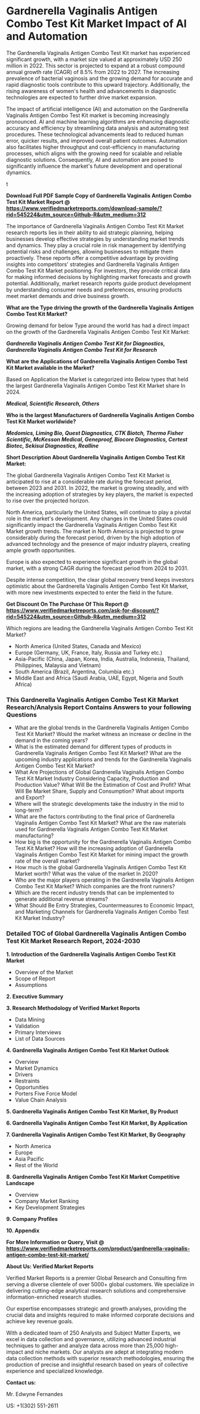 <meta name="title" content="Global Gardnerella Vaginalis Antigen Combo Test Kit Market Impact of AI and Automation"><meta name="description" content="The Gardnerella Vaginalis Antigen Combo Test Kit market has experienced significant growth, with a market size valued at approximately USD 250 million in 2022. This se"><meta name="title" content="Gardnerella Vaginalis Antigen Combo Test Kit Market Size, Share, Scope, Trends, Growth, Opportunities, Analysis, Forecast"><h1>Gardnerella Vaginalis Antigen Combo Test Kit Market Impact of AI and Automation</h1><p>The Gardnerella Vaginalis Antigen Combo Test Kit market has experienced significant growth, with a market size valued at approximately USD 250 million in 2022. This sector is projected to expand at a robust compound annual growth rate (CAGR) of 8.5% from 2022 to 2027. The increasing prevalence of bacterial vaginosis and the growing demand for accurate and rapid diagnostic tools contribute to this upward trajectory. Additionally, the rising awareness of women's health and advancements in diagnostic technologies are expected to further drive market expansion.</p><p>The impact of artificial intelligence (AI) and automation on the Gardnerella Vaginalis Antigen Combo Test Kit market is becoming increasingly pronounced. AI and machine learning algorithms are enhancing diagnostic accuracy and efficiency by streamlining data analysis and automating test procedures. These technological advancements lead to reduced human error, quicker results, and improved overall patient outcomes. Automation also facilitates higher throughput and cost-efficiency in manufacturing processes, which aligns with the growing need for scalable and reliable diagnostic solutions. Consequently, AI and automation are poised to significantly influence the market's future development and operational dynamics.</p>t</p><p id="" class=""><strong>Download Full PDF Sample Copy of Gardnerella Vaginalis Antigen Combo Test Kit Market Report @ <a href="https://www.verifiedmarketreports.com/download-sample/?rid=545224&utm_source=Github-R&utm_medium=312" target="_blank">https://www.verifiedmarketreports.com/download-sample/?rid=545224&utm_source=Github-R&utm_medium=312</a></strong></p><p>The importance of&nbsp;Gardnerella Vaginalis Antigen Combo Test Kit Market research reports lies in their ability to aid strategic planning, helping businesses develop effective strategies by understanding market trends and dynamics. They play a crucial role in risk management by identifying potential risks and challenges, allowing businesses to mitigate them proactively. These reports offer a competitive advantage by providing insights into competitors' strategies and Gardnerella Vaginalis Antigen Combo Test Kit Market positioning. For investors, they provide critical data for making informed decisions by highlighting market forecasts and growth potential. Additionally, market research reports guide product development by understanding consumer needs and preferences, ensuring products meet market demands and drive business growth.</p><p><strong>What are the&nbsp;Type driving the growth of the Gardnerella Vaginalis Antigen Combo Test Kit Market?</strong></p><p id="" class="">Growing demand for below Type around the world has had a direct impact on the growth of the Gardnerella Vaginalis Antigen Combo Test Kit Market:</p><em><strong>Gardnerella Vaginalis Antigen Combo Test Kit for Diagnostics, Gardnerella Vaginalis Antigen Combo Test Kit for Research</strong></em></p><strong>What are the&nbsp;Applications&nbsp;of Gardnerella Vaginalis Antigen Combo Test Kit Market available in the Market?</strong></p><p id="" class="">Based on Application the Market is categorized into Below types that held the largest Gardnerella Vaginalis Antigen Combo Test Kit Market share In 2024.</p><em><strong>Medical, Scientific Research, Others</strong></em></p><strong>Who is the largest Manufacturers of Gardnerella Vaginalis Antigen Combo Test Kit Market worldwide?</strong></p><p><em><strong>Medomics, Liming Bio, Quest Diagnostics, CTK Biotch, Thermo Fisher Scientific, McKesson Medical, Geneproof, Biocore Diagnostics, Certest Biotec, Sekisui Diagnostics, Realline</strong></em></p><p id="" class=""><strong>Short Description About Gardnerella Vaginalis Antigen Combo Test Kit Market:</strong></p><p>The global Gardnerella Vaginalis Antigen Combo Test Kit Market is anticipated to rise at a considerable rate during the forecast period, between 2023 and 2031. In 2022, the market is growing steadily, and with the increasing adoption of strategies by key players, the market is expected to rise over the projected horizon.</p><p>North America, particularly the United States, will continue to play a pivotal role in the market's development. Any changes in the United States could significantly impact the Gardnerella Vaginalis Antigen Combo Test Kit Market growth trends. The market in North America is projected to grow considerably during the forecast period, driven by the high adoption of advanced technology and the presence of major industry players, creating ample growth opportunities.</p><p>Europe is also expected to experience significant growth in the global market, with a strong CAGR during the forecast period from 2024 to 2031.</p><p>Despite intense competition, the clear global recovery trend keeps investors optimistic about the Gardnerella Vaginalis Antigen Combo Test Kit Market, with more new investments expected to enter the field in the future.</p><p id="" class=""><strong>Get Discount On The Purchase Of This Report @ <a href="https://www.verifiedmarketreports.com/ask-for-discount/?rid=545224&utm_source=Github-R&utm_medium=312" target="_blank">https://www.verifiedmarketreports.com/ask-for-discount/?rid=545224&utm_source=Github-R&utm_medium=312</a></strong></p>Which regions are leading the Gardnerella Vaginalis Antigen Combo Test Kit Market?</p><ul><li>North America (United States, Canada and Mexico)</li><li>Europe (Germany, UK, France, Italy, Russia and Turkey etc.)</li><li>Asia-Pacific (China, Japan, Korea, India, Australia, Indonesia, Thailand, Philippines, Malaysia and Vietnam)</li><li>South America (Brazil, Argentina, Columbia etc.)</li><li>Middle East and Africa (Saudi Arabia, UAE, Egypt, Nigeria and South Africa)</li></ul><h3 id="" class="">This Gardnerella Vaginalis Antigen Combo Test Kit Market Research/Analysis Report Contains Answers to your following Questions</h3><ul><li>What are the global trends in the Gardnerella Vaginalis Antigen Combo Test Kit Market? Would the market witness an increase or decline in the demand in the coming years?</li><li>What is the estimated demand for different types of products in Gardnerella Vaginalis Antigen Combo Test Kit Market? What are the upcoming industry applications and trends for the Gardnerella Vaginalis Antigen Combo Test Kit Market?</li><li>What Are Projections of Global Gardnerella Vaginalis Antigen Combo Test Kit Market Industry Considering Capacity, Production and Production Value? What Will Be the Estimation of Cost and Profit? What Will Be Market Share, Supply and Consumption? What about imports and Export?</li><li>Where will the strategic developments take the industry in the mid to long-term?</li><li>What are the factors contributing to the final price of Gardnerella Vaginalis Antigen Combo Test Kit Market? What are the raw materials used for Gardnerella Vaginalis Antigen Combo Test Kit Market manufacturing?</li><li>How big is the opportunity for the Gardnerella Vaginalis Antigen Combo Test Kit Market? How will the increasing adoption of Gardnerella Vaginalis Antigen Combo Test Kit Market for mining impact the growth rate of the overall market?</li><li>How much is the global Gardnerella Vaginalis Antigen Combo Test Kit Market worth? What was the value of the market In 2020?</li><li>Who are the major players operating in the Gardnerella Vaginalis Antigen Combo Test Kit Market? Which companies are the front runners?</li><li>Which are the recent industry trends that can be implemented to generate additional revenue streams?</li><li>What Should Be Entry Strategies, Countermeasures to Economic Impact, and Marketing Channels for Gardnerella Vaginalis Antigen Combo Test Kit Market Industry?</li></ul><h3 id="" class="">Detailed TOC of Global Gardnerella Vaginalis Antigen Combo Test Kit Market Research Report, 2024-2030</h3><p id="" class=""><strong>1. Introduction of the Gardnerella Vaginalis Antigen Combo Test Kit Market</strong></p><ul><li>Overview of the Market</li><li>Scope of Report</li><li>Assumptions</li></ul><p id="" class=""><strong>2. Executive Summary</strong></p><p id="" class=""><strong>3. Research Methodology of Verified Market Reports</strong></p><ul><li>Data Mining</li><li>Validation</li><li>Primary Interviews</li><li>List of Data Sources</li></ul><p id="" class=""><strong>4. Gardnerella Vaginalis Antigen Combo Test Kit Market Outlook</strong></p><ul><li>Overview</li><li>Market Dynamics</li><li>Drivers</li><li>Restraints</li><li>Opportunities</li><li>Porters Five Force Model</li><li>Value Chain Analysis</li></ul><p id="" class=""><strong>5. Gardnerella Vaginalis Antigen Combo Test Kit Market, By Product</strong></p><p id="" class=""><strong>6. Gardnerella Vaginalis Antigen Combo Test Kit Market, By Application</strong></p><p id="" class=""><strong>7. Gardnerella Vaginalis Antigen Combo Test Kit Market, By Geography</strong></p><ul><li>North America</li><li>Europe</li><li>Asia Pacific</li><li>Rest of the World</li></ul><p id="" class=""><strong>8. Gardnerella Vaginalis Antigen Combo Test Kit Market Competitive Landscape</strong></p><ul><li>Overview</li><li>Company Market Ranking</li><li>Key Development Strategies</li></ul><p id="" class=""><strong>9. Company Profiles</strong></p><p id="" class=""><strong>10. Appendix</strong></p><p id="" class=""><strong>For More Information or Query, Visit @ <a href="https://www.verifiedmarketreports.com/product/gardnerella-vaginalis-antigen-combo-test-kit-market/" target="_blank">https://www.verifiedmarketreports.com/product/gardnerella-vaginalis-antigen-combo-test-kit-market/</a></strong></p><p id="" class=""><strong>About Us: Verified Market Reports</strong></p><p id="" class="">Verified Market Reports is a premier Global Research and Consulting firm serving a diverse clientele of over 5000+ global customers. We specialize in delivering cutting-edge analytical research solutions and comprehensive information-enriched research studies.</p><p id="" class="">Our expertise encompasses strategic and growth analyses, providing the crucial data and insights required to make informed corporate decisions and achieve key revenue goals.</p><p id="" class="">With a dedicated team of 250 Analysts and Subject Matter Experts, we excel in data collection and governance, utilizing advanced industrial techniques to gather and analyze data across more than 25,000 high-impact and niche markets. Our analysts are adept at integrating modern data collection methods with superior research methodologies, ensuring the production of precise and insightful research based on years of collective experience and specialized knowledge.</p><p id="" class=""><strong>Contact us:</strong></p><p id="" class="">Mr. Edwyne Fernandes</p><p id="" class="">US: +1(302) 551-2611</p>